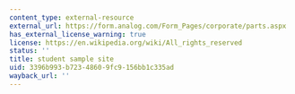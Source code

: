 ```yaml
---
content_type: external-resource
external_url: https://form.analog.com/Form_Pages/corporate/parts.aspx
has_external_license_warning: true
license: https://en.wikipedia.org/wiki/All_rights_reserved
status: ''
title: student sample site
uid: 3396b993-b723-4860-9fc9-156bb1c335ad
wayback_url: ''
---
```

